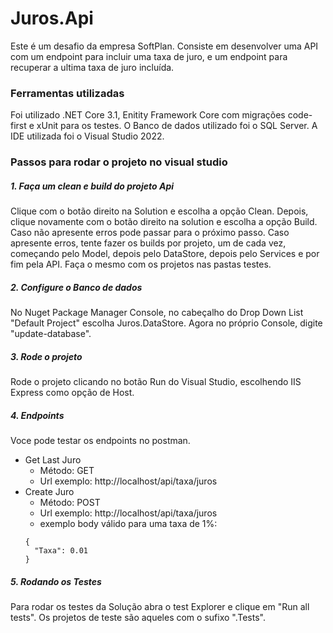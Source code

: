 # Juros.Api
Este é um desafio da empresa SoftPlan. Consiste em desenvolver uma API com um endpoint para incluir uma taxa de juro, e um endpoint para recuperar a ultima taxa de juro incluída.

### Ferramentas utilizadas
Foi utilizado .NET Core 3.1, Enitity Framework Core com migrações code-first e xUnit para os testes. 
O Banco de dados utilizado foi o SQL Server. A IDE utilizada foi o Visual Studio 2022.

### Passos para rodar o projeto no visual studio
##### 1. Faça um clean e build do projeto Api
Clique com o botão direito na Solution e escolha a opção Clean. Depois, clique novamente com o botão direito na solution e escolha a opção Build. Caso não apresente erros pode passar para o próximo passo. Caso apresente erros, tente fazer os builds por projeto, um de cada vez, começando pelo Model, depois pelo DataStore, depois pelo Services e por fim pela API. Faça o mesmo com os projetos nas pastas testes.

##### 2. Configure o Banco de dados
No Nuget Package Manager Console, no cabeçalho do Drop Down List "Default Project" escolha Juros.DataStore. Agora no próprio Console, digite "update-database".

##### 3. Rode o projeto
Rode o projeto clicando no botão Run do Visual Studio, escolhendo IIS Express como opção de Host.

##### 4. Endpoints
Voce pode testar os endpoints no postman.
* Get Last Juro
  * Método: GET
  * Url exemplo: http://localhost/api/taxa/juros
* Create Juro
  * Método: POST
  * Url exemplo: http://localhost/api/taxa/juros
  * exemplo body válido para uma taxa de 1%: 
  ```
  {
    "Taxa": 0.01
  }
  ```
  
##### 5. Rodando os Testes
Para rodar os testes da Solução abra o test Explorer e clique em "Run all tests". Os projetos de teste são aqueles com o sufixo ".Tests".
  
